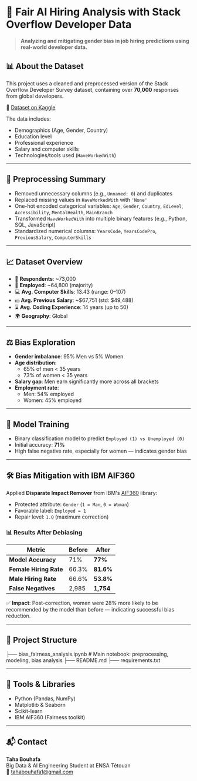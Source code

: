# 🧠 Fair AI Hiring Analysis with Stack Overflow Developer Data

> **Analyzing and mitigating gender bias in job hiring predictions using real-world developer data.**

## 📊 About the Dataset

This project uses a cleaned and preprocessed version of the Stack Overflow Developer Survey dataset, containing over **70,000** responses from global developers.

📁 [Dataset on Kaggle](https://www.kaggle.com/datasets/nikailani/70k-job-applicants-data-processed)

The data includes:
- Demographics (Age, Gender, Country)
- Education level
- Professional experience
- Salary and computer skills
- Technologies/tools used (`HaveWorkedWith`)

---

## 🧹 Preprocessing Summary

- Removed unnecessary columns (e.g., `Unnamed: 0`) and duplicates
- Replaced missing values in `HaveWorkedWith` with `'None'`
- One-hot encoded categorical variables: `Age`, `Gender`, `Country`, `EdLevel`, `Accessibility`, `MentalHealth`, `MainBranch`
- Transformed `HaveWorkedWith` into multiple binary features (e.g., Python, SQL, JavaScript)
- Standardized numerical columns: `YearsCode`, `YearsCodePro`, `PreviousSalary`, `ComputerSkills`

---

## 📈 Dataset Overview

- 👥 **Respondents**: ~73,000
- 💼 **Employed**: ~64,800 (majority)
- 💻 **Avg. Computer Skills**: 13.43 (range: 0–107)
- 💵 **Avg. Previous Salary**: ~$67,751 (std: $49,488)
- ⌛ **Avg. Coding Experience**: 14 years (up to 50)
- 🌍 **Geography**: Global

---

## ⚖️ Bias Exploration

- **Gender imbalance**: 95% Men vs 5% Women
- **Age distribution**:
  - 65% of men < 35 years
  - 73% of women < 35 years
- **Salary gap**: Men earn significantly more across all brackets
- **Employment rate**:
  - Men: 54% employed
  - Women: 45% employed

---

## 🤖 Model Training

- Binary classification model to predict `Employed (1) vs Unemployed (0)`
- Initial accuracy: **71%**
- High false negative rate, especially for women — indicates gender bias

---

## 🛠 Bias Mitigation with IBM AIF360

Applied **Disparate Impact Remover** from IBM's [AIF360](https://aif360.mybluemix.net/) library:

- Protected attribute: `Gender` (`1 = Man`, `0 = Woman`)
- Favorable label: `Employed = 1`
- Repair level: `1.0` (maximum correction)

### 📊 Results After Debiasing

| Metric                        | Before      | After       |
|------------------------------|-------------|-------------|
| **Model Accuracy**           | 71%         | **77%**     |
| **Female Hiring Rate**       | 66.3%       | **81.6%**   |
| **Male Hiring Rate**         | 66.6%       | **53.8%**   |
| **False Negatives**          | 2,985       | **1,754**   |

✅ **Impact**: Post-correction, women were 28% more likely to be recommended by the model than before — indicating successful bias reduction.

---

## 📁 Project Structure

├── bias_fairness_analysis.ipynb # Main notebook: preprocessing, modeling, bias analysis
├── README.md
├── requirements.txt

---

## 🧰 Tools & Libraries

- Python (Pandas, NumPy)
- Matplotlib & Seaborn
- Scikit-learn
- IBM AIF360 (Fairness toolkit)

---

## 📬 Contact

**Taha Bouhafa**  
Big Data & AI Engineering Student at ENSA Tétouan  
📧 [tahabouhafa1@gmail.com](mailto:tahabouhafa1@gmail.com)  

